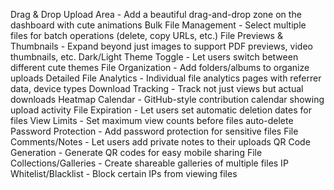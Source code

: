 Drag & Drop Upload Area - Add a beautiful drag-and-drop zone on the dashboard with cute animations
Bulk File Management - Select multiple files for batch operations (delete, copy URLs, etc.)
File Previews & Thumbnails - Expand beyond just images to support PDF previews, video thumbnails, etc.
Dark/Light Theme Toggle - Let users switch between different cute themes
File Organization - Add folders/albums to organize uploads
Detailed File Analytics - Individual file analytics pages with referrer data, device types
Download Tracking - Track not just views but actual downloads
Heatmap Calendar - GitHub-style contribution calendar showing upload activity
File Expiration - Let users set automatic deletion dates for files
View Limits - Set maximum view counts before files auto-delete
Password Protection - Add password protection for sensitive files
File Comments/Notes - Let users add private notes to their uploads
QR Code Generation - Generate QR codes for easy mobile sharing
File Collections/Galleries - Create shareable galleries of multiple files
IP Whitelist/Blacklist - Block certain IPs from viewing files
